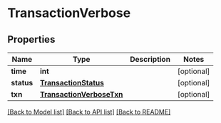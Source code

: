 # TransactionVerbose

## Properties
Name | Type | Description | Notes
------------ | ------------- | ------------- | -------------
**time** | **int** |  | [optional] 
**status** | [**TransactionStatus**](TransactionStatus.md) |  | [optional] 
**txn** | [**TransactionVerboseTxn**](TransactionVerboseTxn.md) |  | [optional] 

[[Back to Model list]](../README.md#documentation-for-models) [[Back to API list]](../README.md#documentation-for-api-endpoints) [[Back to README]](../README.md)



